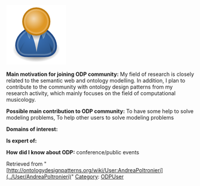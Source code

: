 [![Image:ODPUser.png](../images/a/a6/ODPUser.png)](../Image/ODPUser.png "Image:ODPUser.png")




  





__Main motivation for joining ODP community:__ My field of research is closely related to the semantic web and ontology modelling. In addition, I plan to contribute to the community with ontology design patterns from my research activity, which mainly focuses on the field of computational musicology.


__Possible main contribution to ODP community:__ To have some help to solve modeling problems, To help other users to solve modeling problems


__Domains of interest:__


  



__Is expert of:__


  

__How did I know about ODP:__ conference/public events






Retrieved from "[http://ontologydesignpatterns.org/wiki/User:AndreaPoltronieri](../User/AndreaPoltronieri)"
 [Category](http://ontologydesignpatterns.org/wiki/Special:Categories "Special:Categories"): [ODPUser](../Category/ODPUser "Category:ODPUser")